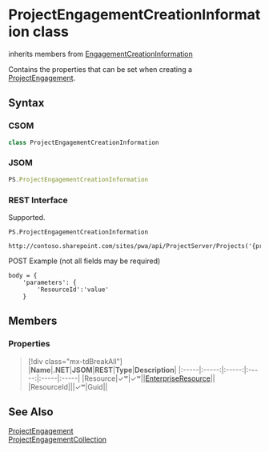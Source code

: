 [comment]: # (Name:ProjectEngagementCreationInformation)
[comment]: # (Name:Microsoft.ProjectServer.ProjectEngagementCreationInformation)
[comment]: # (Type:class)
[comment]: # (Status:Verified)

# <a name="name"></a>ProjectEngagementCreationInformation class

inherits members from [EngagementCreationInformation](EngagementCreationInformation.md)<br/>

<a name="description"></a>Contains the properties that can be set when creating a [ProjectEngagement](ProjectEngagement.md).

## <a name="syntax"></a>Syntax

### CSOM

```cs
class ProjectEngagementCreationInformation 
```
### JSOM

```javascript
PS.ProjectEngagementCreationInformation
```
### REST Interface

Supported.

```
PS.ProjectEngagementCreationInformation

http://contoso.sharepoint.com/sites/pwa/api/ProjectServer/Projects('{projectid}')/Engagements/Add
```
POST Example (not all fields may be required)
```
body = {
	'parameters': {
		'ResourceId':'value'		
	}
```

## <a name="members"></a>Members

### <a name="properties"></a>Properties
> [!div class="mx-tdBreakAll"]
|**Name**|**.NET**|**JSOM**|**REST**|**Type**|**Description**|
|:-----|:-----:|:-----:|:-----:|:-----|:-----|
|<a name="Resource"></a>Resource|&#x2713;&#x02B7;|&#x2713;&#x02B7;||[EnterpriseResource](EnterpriseResource.md)||
|<a name="ResourceId"></a>ResourceId|||&#x2713;&#x02B7;|Guid||

## <a name="seeAlso"></a>See Also

[ProjectEngagement](ProjectEngagement.md)<br/>
[ProjectEngagementCollection](ProjectEngagementCollection.md)<br/>
